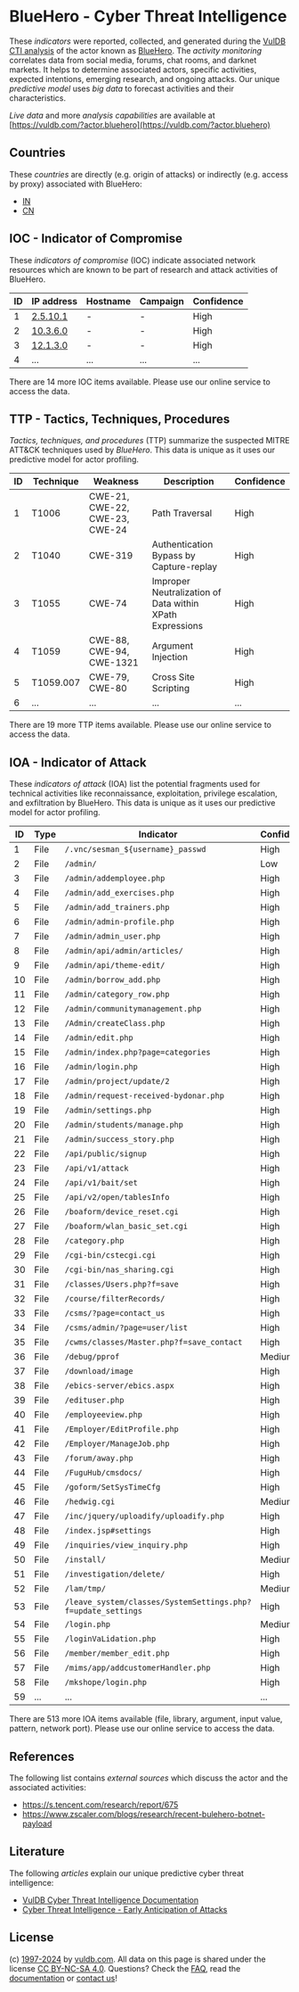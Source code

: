 # BlueHero - Cyber Threat Intelligence

These _indicators_ were reported, collected, and generated during the [VulDB CTI analysis](https://vuldb.com/?kb.cti) of the actor known as [BlueHero](https://vuldb.com/?actor.bluehero). The _activity monitoring_ correlates data from social media, forums, chat rooms, and darknet markets. It helps to determine associated actors, specific activities, expected intentions, emerging research, and ongoing attacks. Our unique _predictive model_ uses _big data_ to forecast activities and their characteristics.

_Live data_ and more _analysis capabilities_ are available at [https://vuldb.com/?actor.bluehero](https://vuldb.com/?actor.bluehero)

## Countries

These _countries_ are directly (e.g. origin of attacks) or indirectly (e.g. access by proxy) associated with BlueHero:

* [IN](https://vuldb.com/?country.in)
* [CN](https://vuldb.com/?country.cn)

## IOC - Indicator of Compromise

These _indicators of compromise_ (IOC) indicate associated network resources which are known to be part of research and attack activities of BlueHero.

ID | IP address | Hostname | Campaign | Confidence
-- | ---------- | -------- | -------- | ----------
1 | [2.5.10.1](https://vuldb.com/?ip.2.5.10.1) | - | - | High
2 | [10.3.6.0](https://vuldb.com/?ip.10.3.6.0) | - | - | High
3 | [12.1.3.0](https://vuldb.com/?ip.12.1.3.0) | - | - | High
4 | ... | ... | ... | ...

There are 14 more IOC items available. Please use our online service to access the data.

## TTP - Tactics, Techniques, Procedures

_Tactics, techniques, and procedures_ (TTP) summarize the suspected MITRE ATT&CK techniques used by _BlueHero_. This data is unique as it uses our predictive model for actor profiling.

ID | Technique | Weakness | Description | Confidence
-- | --------- | -------- | ----------- | ----------
1 | T1006 | CWE-21, CWE-22, CWE-23, CWE-24 | Path Traversal | High
2 | T1040 | CWE-319 | Authentication Bypass by Capture-replay | High
3 | T1055 | CWE-74 | Improper Neutralization of Data within XPath Expressions | High
4 | T1059 | CWE-88, CWE-94, CWE-1321 | Argument Injection | High
5 | T1059.007 | CWE-79, CWE-80 | Cross Site Scripting | High
6 | ... | ... | ... | ...

There are 19 more TTP items available. Please use our online service to access the data.

## IOA - Indicator of Attack

These _indicators of attack_ (IOA) list the potential fragments used for technical activities like reconnaissance, exploitation, privilege escalation, and exfiltration by BlueHero. This data is unique as it uses our predictive model for actor profiling.

ID | Type | Indicator | Confidence
-- | ---- | --------- | ----------
1 | File | `/.vnc/sesman_${username}_passwd` | High
2 | File | `/admin/` | Low
3 | File | `/admin/addemployee.php` | High
4 | File | `/admin/add_exercises.php` | High
5 | File | `/admin/add_trainers.php` | High
6 | File | `/admin/admin-profile.php` | High
7 | File | `/admin/admin_user.php` | High
8 | File | `/admin/api/admin/articles/` | High
9 | File | `/admin/api/theme-edit/` | High
10 | File | `/admin/borrow_add.php` | High
11 | File | `/admin/category_row.php` | High
12 | File | `/admin/communitymanagement.php` | High
13 | File | `/Admin/createClass.php` | High
14 | File | `/admin/edit.php` | High
15 | File | `/admin/index.php?page=categories` | High
16 | File | `/admin/login.php` | High
17 | File | `/admin/project/update/2` | High
18 | File | `/admin/request-received-bydonar.php` | High
19 | File | `/admin/settings.php` | High
20 | File | `/admin/students/manage.php` | High
21 | File | `/admin/success_story.php` | High
22 | File | `/api/public/signup` | High
23 | File | `/api/v1/attack` | High
24 | File | `/api/v1/bait/set` | High
25 | File | `/api/v2/open/tablesInfo` | High
26 | File | `/boaform/device_reset.cgi` | High
27 | File | `/boaform/wlan_basic_set.cgi` | High
28 | File | `/category.php` | High
29 | File | `/cgi-bin/cstecgi.cgi` | High
30 | File | `/cgi-bin/nas_sharing.cgi` | High
31 | File | `/classes/Users.php?f=save` | High
32 | File | `/course/filterRecords/` | High
33 | File | `/csms/?page=contact_us` | High
34 | File | `/csms/admin/?page=user/list` | High
35 | File | `/cwms/classes/Master.php?f=save_contact` | High
36 | File | `/debug/pprof` | Medium
37 | File | `/download/image` | High
38 | File | `/ebics-server/ebics.aspx` | High
39 | File | `/edituser.php` | High
40 | File | `/employeeview.php` | High
41 | File | `/Employer/EditProfile.php` | High
42 | File | `/Employer/ManageJob.php` | High
43 | File | `/forum/away.php` | High
44 | File | `/FuguHub/cmsdocs/` | High
45 | File | `/goform/SetSysTimeCfg` | High
46 | File | `/hedwig.cgi` | Medium
47 | File | `/inc/jquery/uploadify/uploadify.php` | High
48 | File | `/index.jsp#settings` | High
49 | File | `/inquiries/view_inquiry.php` | High
50 | File | `/install/` | Medium
51 | File | `/investigation/delete/` | High
52 | File | `/lam/tmp/` | Medium
53 | File | `/leave_system/classes/SystemSettings.php?f=update_settings` | High
54 | File | `/login.php` | Medium
55 | File | `/loginVaLidation.php` | High
56 | File | `/member/member_edit.php` | High
57 | File | `/mims/app/addcustomerHandler.php` | High
58 | File | `/mkshope/login.php` | High
59 | ... | ... | ...

There are 513 more IOA items available (file, library, argument, input value, pattern, network port). Please use our online service to access the data.

## References

The following list contains _external sources_ which discuss the actor and the associated activities:

* https://s.tencent.com/research/report/675
* https://www.zscaler.com/blogs/research/recent-bulehero-botnet-payload

## Literature

The following _articles_ explain our unique predictive cyber threat intelligence:

* [VulDB Cyber Threat Intelligence Documentation](https://vuldb.com/?kb.cti)
* [Cyber Threat Intelligence - Early Anticipation of Attacks](https://www.scip.ch/en/?labs.20201022)

## License

(c) [1997-2024](https://vuldb.com/?kb.changelog) by [vuldb.com](https://vuldb.com/?kb.about). All data on this page is shared under the license [CC BY-NC-SA 4.0](https://creativecommons.org/licenses/by-nc-sa/4.0/). Questions? Check the [FAQ](https://vuldb.com/?kb.faq), read the [documentation](https://vuldb.com/?kb) or [contact us](https://vuldb.com/?contact)!

